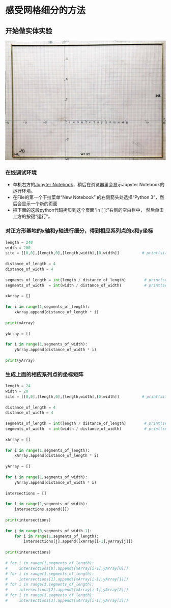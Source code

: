# 感受网格细分的方法

## 开始做实体实验

![](/images/矩形在智能建筑设计算法中的应用/感受基本的建筑设计概念/建设用地面积和建筑红线面积/1a1.jpg)

### 在线调试环境

- 单机右方的[Jupyter Notebook](https://mybinder.org/v2/gh/ipython/ipython-in-depth/master?filepath=binder/Index.ipynb)，稍后在浏览器里会显示Jupyter Notebook的运行环境。
- 在File的第一个下拉菜单“New Notebook” 的右侧箭头处选择“Python 3”，然后会显示一个新的页面
- 把下面的这段python代码拷贝到这个页面“In [ ]:”右侧的空白栏中， 然后单击上方的按键“运行”。

### 对正方形基地的x轴和y轴进行细分，得到相应系列点的x和y坐标

```python
length = 240
width = 200
site = [[0,0],[length,0],[length,width],[0,width]]          # print(site)

distance_of_length = 4
distance_of_width = 4

segments_of_length = int(length / distance_of_length)        # print(segments_of_length)
segments_of_width  = int(width / distance_of_width)          # print(segments_of_width)

xArray = []

for i in range(1,segments_of_length):
    xArray.append(distance_of_length * i)
    
print(xArray)

yArray = []

for i in range(1,segments_of_width):
    yArray.append(distance_of_width * i)
    
print(yArray)
```

### 生成上面的相应系列点的坐标矩阵

```python
length = 24
width = 20
site = [[0,0],[length,0],[length,width],[0,width]]          # print(site)

distance_of_length = 4
distance_of_width = 4

segments_of_length = int(length / distance_of_length)        # print(segments_of_length)
segments_of_width  = int(width / distance_of_width)          # print(segments_of_width)

xArray = []

for i in range(1,segments_of_length):
    xArray.append(distance_of_length * i)
    
yArray = []

for i in range(1,segments_of_width):
    yArray.append(distance_of_width * i)
    
intersections = []

for l in range(1,segments_of_width):
    intersections.append([])    
    
print(intersections)    

for j in range(0,segments_of_width-1):
    for i in range(1,segments_of_length):
        intersections[j].append([xArray[i-1],yArray[j]])  

print(intersections)

# for i in range(1,segments_of_length):
#     intersections[0].append([xArray[i-1],yArray[0]])
# for i in range(1,segments_of_length):
#     intersections[1].append([xArray[i-1],yArray[1]])  
# for i in range(1,segments_of_length):
#     intersections[2].append([xArray[i-1],yArray[2]])  
# for i in range(1,segments_of_length):
#     intersections[3].append([xArray[i-1],yArray[3]])
```